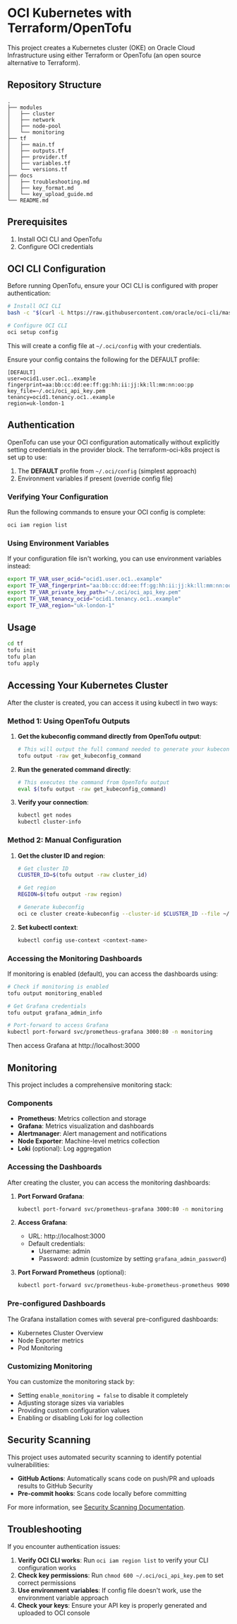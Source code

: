 # OCI Kubernetes with Terraform/OpenTofu

This project creates a Kubernetes cluster (OKE) on Oracle Cloud Infrastructure using either Terraform or OpenTofu (an open source alternative to Terraform).

## Repository Structure

```
.
├── modules
│   ├── cluster
│   ├── network
│   ├── node-pool
│   └── monitoring
├── tf
│   ├── main.tf
│   ├── outputs.tf
│   ├── provider.tf
│   ├── variables.tf
│   └── versions.tf
├── docs
│   ├── troubleshooting.md
│   ├── key_format.md
│   └── key_upload_guide.md
└── README.md
```

## Prerequisites

1. Install OCI CLI and OpenTofu
2. Configure OCI credentials

## OCI CLI Configuration

Before running OpenTofu, ensure your OCI CLI is configured with proper authentication:

```bash
# Install OCI CLI
bash -c "$(curl -L https://raw.githubusercontent.com/oracle/oci-cli/master/scripts/install/install.sh)"

# Configure OCI CLI
oci setup config
```

This will create a config file at `~/.oci/config` with your credentials.

Ensure your config contains the following for the DEFAULT profile:

```
[DEFAULT]
user=ocid1.user.oc1..example
fingerprint=aa:bb:cc:dd:ee:ff:gg:hh:ii:jj:kk:ll:mm:nn:oo:pp
key_file=~/.oci/oci_api_key.pem
tenancy=ocid1.tenancy.oc1..example
region=uk-london-1
```

## Authentication

OpenTofu can use your OCI configuration automatically without explicitly setting credentials in the provider block. The terraform-oci-k8s project is set up to use:

1. The **DEFAULT** profile from `~/.oci/config` (simplest approach)
2. Environment variables if present (override config file)

### Verifying Your Configuration

Run the following commands to ensure your OCI config is complete:

```bash
oci iam region list
```

### Using Environment Variables

If your configuration file isn't working, you can use environment variables instead:

```bash
export TF_VAR_user_ocid="ocid1.user.oc1..example"
export TF_VAR_fingerprint="aa:bb:cc:dd:ee:ff:gg:hh:ii:jj:kk:ll:mm:nn:oo:pp"
export TF_VAR_private_key_path="~/.oci/oci_api_key.pem"
export TF_VAR_tenancy_ocid="ocid1.tenancy.oc1..example"
export TF_VAR_region="uk-london-1"
```

## Usage

```bash
cd tf
tofu init
tofu plan
tofu apply
```

## Accessing Your Kubernetes Cluster

After the cluster is created, you can access it using kubectl in two ways:

### Method 1: Using OpenTofu Outputs

1. **Get the kubeconfig command directly from OpenTofu output**:

   ```bash
   # This will output the full command needed to generate your kubeconfig
   tofu output -raw get_kubeconfig_command
   ```

2. **Run the generated command directly**:

   ```bash
   # This executes the command from OpenTofu output
   eval $(tofu output -raw get_kubeconfig_command)
   ```

3. **Verify your connection**:
   ```bash
   kubectl get nodes
   kubectl cluster-info
   ```

### Method 2: Manual Configuration

1. **Get the cluster ID and region**:

   ```bash
   # Get cluster ID
   CLUSTER_ID=$(tofu output -raw cluster_id)

   # Get region
   REGION=$(tofu output -raw region)

   # Generate kubeconfig
   oci ce cluster create-kubeconfig --cluster-id $CLUSTER_ID --file ~/.kube/config --region $REGION --token-version 2.0.0
   ```

2. **Set kubectl context**:
   ```bash
   kubectl config use-context <context-name>
   ```

### Accessing the Monitoring Dashboards

If monitoring is enabled (default), you can access the dashboards using:

```bash
# Check if monitoring is enabled
tofu output monitoring_enabled

# Get Grafana credentials
tofu output grafana_admin_info

# Port-forward to access Grafana
kubectl port-forward svc/prometheus-grafana 3000:80 -n monitoring
```

Then access Grafana at http://localhost:3000

## Monitoring

This project includes a comprehensive monitoring stack:

### Components

- **Prometheus**: Metrics collection and storage
- **Grafana**: Metrics visualization and dashboards
- **Alertmanager**: Alert management and notifications
- **Node Exporter**: Machine-level metrics collection
- **Loki** (optional): Log aggregation

### Accessing the Dashboards

After creating the cluster, you can access the monitoring dashboards:

1. **Port Forward Grafana**:

   ```bash
   kubectl port-forward svc/prometheus-grafana 3000:80 -n monitoring
   ```

2. **Access Grafana**:

   - URL: http://localhost:3000
   - Default credentials:
     - Username: admin
     - Password: admin (customize by setting `grafana_admin_password`)

3. **Port Forward Prometheus** (optional):
   ```bash
   kubectl port-forward svc/prometheus-kube-prometheus-prometheus 9090:9090 -n monitoring
   ```

### Pre-configured Dashboards

The Grafana installation comes with several pre-configured dashboards:

- Kubernetes Cluster Overview
- Node Exporter metrics
- Pod Monitoring

### Customizing Monitoring

You can customize the monitoring stack by:

- Setting `enable_monitoring = false` to disable it completely
- Adjusting storage sizes via variables
- Providing custom configuration values
- Enabling or disabling Loki for log collection

## Security Scanning

This project uses automated security scanning to identify potential vulnerabilities:

- **GitHub Actions**: Automatically scans code on push/PR and uploads results to GitHub Security
- **Pre-commit hooks**: Scans code locally before committing

For more information, see [Security Scanning Documentation](docs/security-scanning.md).

## Troubleshooting

If you encounter authentication issues:

1. **Verify OCI CLI works**: Run `oci iam region list` to verify your CLI configuration works
2. **Check key permissions**: Run `chmod 600 ~/.oci/oci_api_key.pem` to set correct permissions
3. **Use environment variables**: If config file doesn't work, use the environment variable approach
4. **Check your keys**: Ensure your API key is properly generated and uploaded to OCI console
